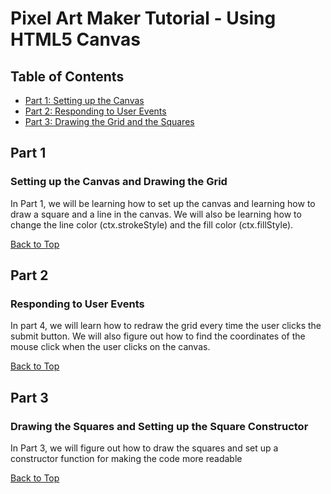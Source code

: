 # Pixel Art Maker Tutorial - Using HTML5 Canvas

## Table of Contents

* [Part 1: Setting up the Canvas](#part-1)
* [Part 2: Responding to User Events](#part-2)
* [Part 3: Drawing the Grid and the Squares](#part-3)

## Part 1
### Setting up the Canvas and Drawing the Grid

In Part 1, we will be learning how to set up the canvas and learning how to draw a square and a line in the canvas. We will also be learning how to change the line color (ctx.strokeStyle) and the fill color (ctx.fillStyle).

[Back to Top](#table-of-contents)

## Part 2
### Responding to  User Events
In part 4, we will learn how to redraw the grid every time the user clicks the submit button. We will also figure out how to find the coordinates of the mouse click when the user clicks on the canvas.

[Back to Top](#table-of-contents)

## Part 3
### Drawing the Squares and Setting up the Square Constructor

In Part 3, we will figure out how to draw the squares and set up a constructor function for making the code more readable

[Back to Top](#table-of-contents)


